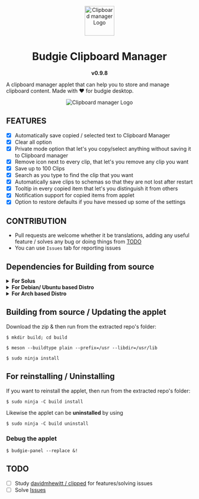 <p align="center"><a href="#budgie-clipboard-manager"><img src="https://raw.githubusercontent.com/prateekmedia/budgie-clipboard-applet/main/icons/clipmgr.png" height=80px alt="Clipboard manager Logo"/></a></p>
<h1 align="center">Budgie Clipboard Manager</h1>
<p align="center"><b>v0.9.8</b></p>

A clipboard manager applet that can help you to store and manage clipboard content. Made with ♥️ for budgie desktop.

<p align="center"><img src="https://user-images.githubusercontent.com/41370460/101914592-7ec29700-3bea-11eb-8cd5-d1ede0a2c366.png" alt="Clipboard manager Logo"/></p>

## FEATURES
- [x] Automatically save copied / selected text to Clipboard Manager
- [x] Clear all option
- [x] Private mode option that let's you copy/select anything without saving it to Clipboard manager
- [x] Remove icon next to every clip, that let's you remove any clip you  want
- [x] Save up to 100 Clips
- [x] Search as you type to find the clip that you want
- [x] Automatically save clips to schemas so that they are not lost after restart
- [x] Tooltip in every copied item that let's you distinguish it from others
- [x] Notification support for copied items from applet
- [x] Option to restore defaults if you have messed up some of the settings

## CONTRIBUTION
-  Pull requests are welcome whether it be translations, adding any useful feature / solves any bug or doing things from [TODO](#todo)
-  You can use `Issues` tab for reporting issues
  
## Dependencies for Building from source

<details><summary><b>For Solus</b></summary>

```
$ sudo eopkg it budgie-desktop-devel vala -c system.devel
```
</details>
<details><summary><b>For Debian/ Ubuntu based Distro</b></summary>

```
$ sudo apt install budgie-core-dev meson valac
```
</details>
<details><summary><b>For Arch based Distro</b></summary>

```
$ sudo pacman -S budgie-desktop
```
</details>


## Building from source / Updating the applet
Download the zip & then run from the extracted repo's folder:

```
$ mkdir build; cd build
```

```
$ meson --buildtype plain --prefix=/usr --libdir=/usr/lib
```

```
$ sudo ninja install
```

<h2>For reinstalling / Uninstalling</h2>
If you want to reinstall the applet, then run from the extracted repo's folder:

```
$ sudo ninja -C build install
```
Likewise the applet can be **uninstalled** by using 
```
$ sudo ninja -C build uninstall
```

### Debug the applet
```
$ budgie-panel --replace &!
```

## TODO
- [ ] Study [davidmhewitt / clipped](https://github.com/davidmhewitt/clipped) for features/solving issues
- [ ] Solve [Issues](https://github.com/prateekmedia/budgie-clipboard-applet/issues)
